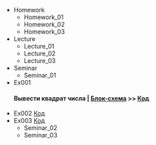 - Homework
  - Homework_01
  - Homework_02
  - Homework_03
- Lecture
  - Lecture_01
  - Lecture_02
  - Lecture_03
- Seminar
  - Seminar_01
- Ex001 
  #### Вывести квадрат числа | [Блок-схема](Seminar/Seminar_01/Ex001/diagram.drawio.png) >> [Код](Seminar/Seminar_01/Ex001/Program.cs)
- Ex002 [Код](Seminar/Seminar_01/Ex002/Program.cs)
- Ex003 [Код](Seminar/Seminar_01/Ex003/Program.cs)
   - Seminar_02
   - Seminar_03
